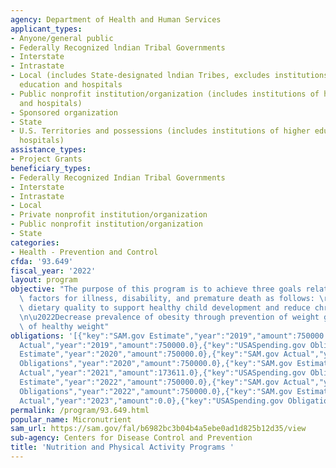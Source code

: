 ```yaml
---
agency: Department of Health and Human Services
applicant_types:
- Anyone/general public
- Federally Recognized lndian Tribal Governments
- Interstate
- Intrastate
- Local (includes State-designated lndian Tribes, excludes institutions of higher
  education and hospitals
- Public nonprofit institution/organization (includes institutions of higher education
  and hospitals)
- Sponsored organization
- State
- U.S. Territories and possessions (includes institutions of higher education and
  hospitals)
assistance_types:
- Project Grants
beneficiary_types:
- Federally Recognized Indian Tribal Governments
- Interstate
- Intrastate
- Local
- Private nonprofit institution/organization
- Public nonprofit institution/organization
- State
categories:
- Health - Prevention and Control
cfda: '93.649'
fiscal_year: '2022'
layout: program
objective: "The purpose of this program is to achieve three goals related to risk\
  \ factors for illness, disability, and premature death as follows: \r\n\u2022Improve\
  \ dietary quality to support healthy child development and reduce chronic disease\r\
  \n\u2022Decrease prevalence of obesity through prevention of weight gain and maintenance\
  \ of healthy weight"
obligations: '[{"key":"SAM.gov Estimate","year":"2019","amount":750000.0},{"key":"SAM.gov
  Actual","year":"2019","amount":750000.0},{"key":"USASpending.gov Obligations","year":"2019","amount":750000.0},{"key":"SAM.gov
  Estimate","year":"2020","amount":750000.0},{"key":"SAM.gov Actual","year":"2020","amount":750000.0},{"key":"USASpending.gov
  Obligations","year":"2020","amount":750000.0},{"key":"SAM.gov Estimate","year":"2021","amount":173611.0},{"key":"SAM.gov
  Actual","year":"2021","amount":173611.0},{"key":"USASpending.gov Obligations","year":"2021","amount":173611.0},{"key":"SAM.gov
  Estimate","year":"2022","amount":750000.0},{"key":"SAM.gov Actual","year":"2022","amount":750000.0},{"key":"USASpending.gov
  Obligations","year":"2022","amount":750000.0},{"key":"SAM.gov Estimate","year":"2023","amount":750000.0},{"key":"SAM.gov
  Actual","year":"2023","amount":0.0},{"key":"USASpending.gov Obligations","year":"2023","amount":688312.29}]'
permalink: /program/93.649.html
popular_name: Micronutrient
sam_url: https://sam.gov/fal/b6982bc3b04b4a5ebe0ad1d825b12d35/view
sub-agency: Centers for Disease Control and Prevention
title: 'Nutrition and Physical Activity Programs '
---
```

